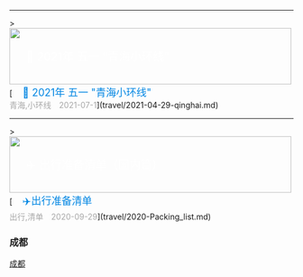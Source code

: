 
<hr>
<!-- 2 -->
> <div style="position:relative;"><a href="/travel/2021-04-29-qinghai/"><img src="/imgs/banner/2021-04-29-qinghai.jpg" width="500" height="100"></a><br><div style="position:absolute; z-index:2; left:10px; top:35px"><font style="font-size: 20px;font-weight: 400;margin: 0;color: #ffffff;">　🗻 2021年 五一 "青海小环线" </font></div></div>[<font style="font-size: 18px;font-weight: 400;margin: 0;color: #0086e3;">　🗻 2021年 五一 "青海小环线"</font><br><font style="margin: 4px 0 5px 0;color: #a8a8a8;position: relative;"> 青海,小环线　2021-07-1</font>](travel/2021-04-29-qinghai.md)

<hr>
<!-- 1 -->
> <div style="position:relative;"><a href="/travel/2020-Packing_list/"><img src="/imgs/banner/black.jpg" width="500" height="100"></a><br><div style="position:absolute; z-index:2; left:10px; top:35px"><font style="font-size: 20px;font-weight: 400;margin: 0;color: #ffffff;">　✈️ 出行准备清单（国内篇）</font></div></div>[<font style="font-size: 18px;font-weight: 400;margin: 0;color: #0086e3;">　✈️出行准备清单</font><br><font style="margin: 4px 0 5px 0;color: #a8a8a8;position: relative;"> 出行,清单　2020-09-29</font>](travel/2020-Packing_list.md)

### 成都
[成都](travel/2016-12-24-travel-ChengDu.md) 